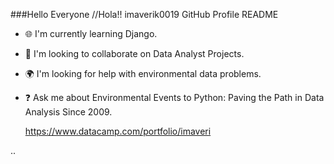 ###Hello Everyone //Hola!!
imaverik0019
GitHub Profile README

- 🌐 I'm currently learning Django.
- 🤝 I'm looking to collaborate on Data Analyst Projects.
- 🌍 I'm looking for help with environmental data problems.
- ❓ Ask me about Environmental Events to Python: Paving the Path in Data Analysis Since 2009.

   https://www.datacamp.com/portfolio/imaveri

..
